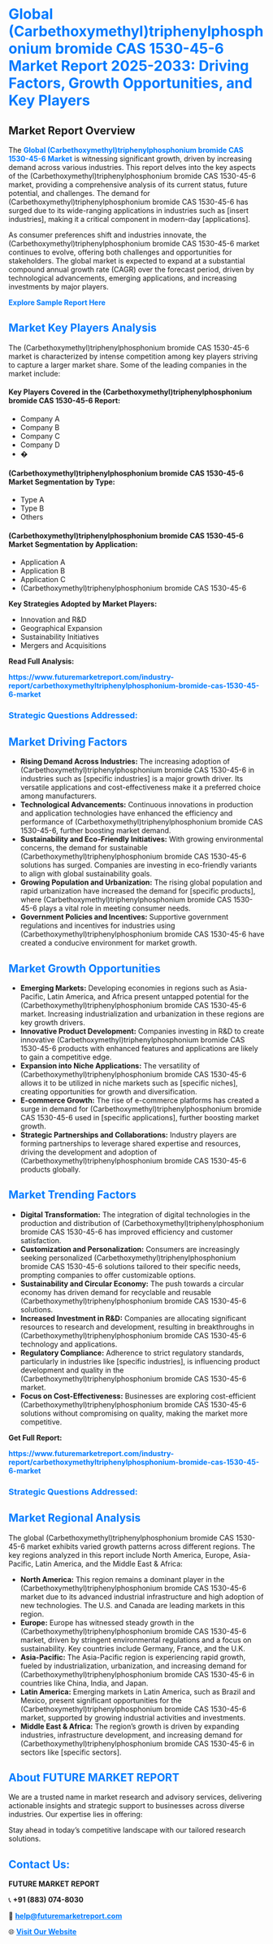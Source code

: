 <h1 style="color: #007BFF;">Global (Carbethoxymethyl)triphenylphosphonium bromide CAS 1530-45-6 Market Report 2025-2033: Driving Factors, Growth Opportunities, and Key Players</h1>

<section id="overview">
<h2>Market Report Overview</h2>
<p>The <a href="https://www.futuremarketreport.com/industry-report/carbethoxymethyltriphenylphosphonium-bromide-cas-1530-45-6-market" style="color: #007BFF; text-decoration: none;"><strong>Global (Carbethoxymethyl)triphenylphosphonium bromide CAS 1530-45-6 Market</strong></a> is witnessing significant growth, driven by increasing demand across various industries. This report delves into the key aspects of the (Carbethoxymethyl)triphenylphosphonium bromide CAS 1530-45-6 market, providing a comprehensive analysis of its current status, future potential, and challenges. The demand for (Carbethoxymethyl)triphenylphosphonium bromide CAS 1530-45-6 has surged due to its wide-ranging applications in industries such as [insert industries], making it a critical component in modern-day [applications].</p>
<p>As consumer preferences shift and industries innovate, the (Carbethoxymethyl)triphenylphosphonium bromide CAS 1530-45-6 market continues to evolve, offering both challenges and opportunities for stakeholders. The global market is expected to expand at a substantial compound annual growth rate (CAGR) over the forecast period, driven by technological advancements, emerging applications, and increasing investments by major players.</p>
</section>

<section id="overview">
<p><a href="https://www.futuremarketreport.com/request-sample/reportId=116583" style="color: #007BFF; text-decoration: none;"><strong>Explore Sample Report Here</strong></a></p>
</section>

<section id="key-players">
<h2 style="color: #007BFF;">Market Key Players Analysis</h2>
<p>The (Carbethoxymethyl)triphenylphosphonium bromide CAS 1530-45-6 market is characterized by intense competition among key players striving to capture a larger market share. Some of the leading companies in the market include:</p>
<h4>Key Players Covered in the (Carbethoxymethyl)triphenylphosphonium bromide CAS 1530-45-6 Report:</h4>
<ul><li>Company A</li><li>Company B</li><li>Company C</li><li>Company D</li><li>�</li></ul>
<h4>(Carbethoxymethyl)triphenylphosphonium bromide CAS 1530-45-6 Market Segmentation by Type:</h4>
<ul><li>Type A</li><li>Type B</li><li>Others</li></ul>

<h4>(Carbethoxymethyl)triphenylphosphonium bromide CAS 1530-45-6 Market Segmentation by Application:</h4>
<ul><li>Application A</li><li>Application B</li><li>Application C</li><li>(Carbethoxymethyl)triphenylphosphonium bromide CAS 1530-45-6</li></ul>
<p><strong>Key Strategies Adopted by Market Players:</strong></p>
<ul>
<li>Innovation and R&D</li>
<li>Geographical Expansion</li>
<li>Sustainability Initiatives</li>
<li>Mergers and Acquisitions</li>
</ul>
</section>

<section>
<p><strong>Read Full Analysis: </strong></p><a href="https://www.futuremarketreport.com/industry-report/carbethoxymethyltriphenylphosphonium-bromide-cas-1530-45-6-market" style="color: #007BFF; text-decoration: none;"><strong>https://www.futuremarketreport.com/industry-report/carbethoxymethyltriphenylphosphonium-bromide-cas-1530-45-6-market</strong></a>
<h3 style="color: #007BFF;">Strategic Questions Addressed:</h3>
</section>

<section id="driving-factors">
<h2 style="color: #007BFF;">Market Driving Factors</h2>
<ul>
<li><strong>Rising Demand Across Industries:</strong> The increasing adoption of (Carbethoxymethyl)triphenylphosphonium bromide CAS 1530-45-6 in industries such as [specific industries] is a major growth driver. Its versatile applications and cost-effectiveness make it a preferred choice among manufacturers.</li>
<li><strong>Technological Advancements:</strong> Continuous innovations in production and application technologies have enhanced the efficiency and performance of (Carbethoxymethyl)triphenylphosphonium bromide CAS 1530-45-6, further boosting market demand.</li>
<li><strong>Sustainability and Eco-Friendly Initiatives:</strong> With growing environmental concerns, the demand for sustainable (Carbethoxymethyl)triphenylphosphonium bromide CAS 1530-45-6 solutions has surged. Companies are investing in eco-friendly variants to align with global sustainability goals.</li>
<li><strong>Growing Population and Urbanization:</strong> The rising global population and rapid urbanization have increased the demand for [specific products], where (Carbethoxymethyl)triphenylphosphonium bromide CAS 1530-45-6 plays a vital role in meeting consumer needs.</li>
<li><strong>Government Policies and Incentives:</strong> Supportive government regulations and incentives for industries using (Carbethoxymethyl)triphenylphosphonium bromide CAS 1530-45-6 have created a conducive environment for market growth.</li>
</ul>
</section>

<section id="growth-opportunities">
<h2 style="color: #007BFF;">Market Growth Opportunities</h2>
<ul>
<li><strong>Emerging Markets:</strong> Developing economies in regions such as Asia-Pacific, Latin America, and Africa present untapped potential for the (Carbethoxymethyl)triphenylphosphonium bromide CAS 1530-45-6 market. Increasing industrialization and urbanization in these regions are key growth drivers.</li>
<li><strong>Innovative Product Development:</strong> Companies investing in R&D to create innovative (Carbethoxymethyl)triphenylphosphonium bromide CAS 1530-45-6 products with enhanced features and applications are likely to gain a competitive edge.</li>
<li><strong>Expansion into Niche Applications:</strong> The versatility of (Carbethoxymethyl)triphenylphosphonium bromide CAS 1530-45-6 allows it to be utilized in niche markets such as [specific niches], creating opportunities for growth and diversification.</li>
<li><strong>E-commerce Growth:</strong> The rise of e-commerce platforms has created a surge in demand for (Carbethoxymethyl)triphenylphosphonium bromide CAS 1530-45-6 used in [specific applications], further boosting market growth.</li>
<li><strong>Strategic Partnerships and Collaborations:</strong> Industry players are forming partnerships to leverage shared expertise and resources, driving the development and adoption of (Carbethoxymethyl)triphenylphosphonium bromide CAS 1530-45-6 products globally.</li>
</ul>
</section>

<section id="trending-factors">
<h2 style="color: #007BFF;">Market Trending Factors</h2>
<ul>
<li><strong>Digital Transformation:</strong> The integration of digital technologies in the production and distribution of (Carbethoxymethyl)triphenylphosphonium bromide CAS 1530-45-6 has improved efficiency and customer satisfaction.</li>
<li><strong>Customization and Personalization:</strong> Consumers are increasingly seeking personalized (Carbethoxymethyl)triphenylphosphonium bromide CAS 1530-45-6 solutions tailored to their specific needs, prompting companies to offer customizable options.</li>
<li><strong>Sustainability and Circular Economy:</strong> The push towards a circular economy has driven demand for recyclable and reusable (Carbethoxymethyl)triphenylphosphonium bromide CAS 1530-45-6 solutions.</li>
<li><strong>Increased Investment in R&D:</strong> Companies are allocating significant resources to research and development, resulting in breakthroughs in (Carbethoxymethyl)triphenylphosphonium bromide CAS 1530-45-6 technology and applications.</li>
<li><strong>Regulatory Compliance:</strong> Adherence to strict regulatory standards, particularly in industries like [specific industries], is influencing product development and quality in the (Carbethoxymethyl)triphenylphosphonium bromide CAS 1530-45-6 market.</li>
<li><strong>Focus on Cost-Effectiveness:</strong> Businesses are exploring cost-efficient (Carbethoxymethyl)triphenylphosphonium bromide CAS 1530-45-6 solutions without compromising on quality, making the market more competitive.</li>
</ul>
</section>

<section>
<p><strong>Get Full Report: </strong></p><a href="https://www.futuremarketreport.com/industry-report/carbethoxymethyltriphenylphosphonium-bromide-cas-1530-45-6-market" style="color: #007BFF; text-decoration: none;"><strong>https://www.futuremarketreport.com/industry-report/carbethoxymethyltriphenylphosphonium-bromide-cas-1530-45-6-market</strong></a>
<h3 style="color: #007BFF;">Strategic Questions Addressed:</h3>
</section>


<section id="regional-analysis">
<h2 style="color: #007BFF;">Market Regional Analysis</h2>
<p>The global (Carbethoxymethyl)triphenylphosphonium bromide CAS 1530-45-6 market exhibits varied growth patterns across different regions. The key regions analyzed in this report include North America, Europe, Asia-Pacific, Latin America, and the Middle East & Africa:</p>
<ul>
<li><strong>North America:</strong> This region remains a dominant player in the (Carbethoxymethyl)triphenylphosphonium bromide CAS 1530-45-6 market due to its advanced industrial infrastructure and high adoption of new technologies. The U.S. and Canada are leading markets in this region.</li>
<li><strong>Europe:</strong> Europe has witnessed steady growth in the (Carbethoxymethyl)triphenylphosphonium bromide CAS 1530-45-6 market, driven by stringent environmental regulations and a focus on sustainability. Key countries include Germany, France, and the U.K.</li>
<li><strong>Asia-Pacific:</strong> The Asia-Pacific region is experiencing rapid growth, fueled by industrialization, urbanization, and increasing demand for (Carbethoxymethyl)triphenylphosphonium bromide CAS 1530-45-6 in countries like China, India, and Japan.</li>
<li><strong>Latin America:</strong> Emerging markets in Latin America, such as Brazil and Mexico, present significant opportunities for the (Carbethoxymethyl)triphenylphosphonium bromide CAS 1530-45-6 market, supported by growing industrial activities and investments.</li>
<li><strong>Middle East & Africa:</strong> The region’s growth is driven by expanding industries, infrastructure development, and increasing demand for (Carbethoxymethyl)triphenylphosphonium bromide CAS 1530-45-6 in sectors like [specific sectors].</li>
</ul>
</section>

<footer>
<h2 style="color: #007BFF;">About FUTURE MARKET REPORT</h2>
<p>We are a trusted name in market research and advisory services, delivering actionable insights and strategic support to businesses across diverse industries. Our expertise lies in offering:</p>

<p>Stay ahead in today’s competitive landscape with our tailored research solutions.</p>

<h2 style="color: #007BFF;">Contact Us:</h2>
<p><strong>FUTURE MARKET REPORT</strong></p>
<p>📞 <strong>+91 (883) 074-8030</strong></p>
<p>📧 <strong><a href="mailto:help@futuremarketreport.com" style="color: #007BFF;">help@futuremarketreport.com</a></strong></p>
<p>🌐 <strong><a href="https://www.futuremarketreport.com/" style="color: #007BFF;">Visit Our Website</a></strong></p>
</footer>